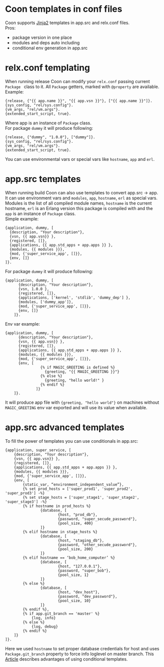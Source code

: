 # Coon templates in conf files
Coon supports [Jinja2](http://jinja.pocoo.org/) templates in app.src and relx.conf files.  
Pros:
  * package version in one place
  * modules and deps auto including
  * conditional env generation in app.src

# relx.conf templating
When running release Coon can modify your `relx.conf` passing current `Package `
class to it. All `Package` getters, marked with `@property` are available.  
Example:  

    {release, {"{{ app.name }}", "{{ app.vsn }}"}, ["{{ app.name }}"]}.
    {sys_config, "rel/sys.config"}.
    {vm_args, "rel/vm.args"}.
    {extended_start_script, true}.
Where app is an instance of `Package` class.  
For package `dummy` it will produce following:  

    {release, {"dummy", "1.0.0"}, ["dummy"]}.
    {sys_config, "rel/sys.config"}.
    {vm_args, "rel/vm.args"}.
    {extended_start_script, true}.
You can use environmental vars or special vars like `hostname`, `app` and `erl`.
# app.src templates
When running build Coon can also use templates to convert app.src -> app. It can use environment vars and
`modules`, `app`, `hostname`, `erl` as special vars. Modules is the list of all compiled module names,
`hostname` is the current hostname, `erl` is an Erlang version this package is compiled with
 and the `app` is an instance of `Package` class.  
Simple example:  

    {application, dummy, [
      {description, "Your description"},
      {vsn, {{ app.vsn}} },
      {registered, []},
      {applications, {{ app.std_apps + app.apps }} },
      {modules, {{ modules }}},
      {mod, {'super_service_app', []}},
      {env, []}
    ]}.
For package `dummy` it will produce following:  
    
    {application, dummy, [
          {description, "Your description"},
          {vsn, 1.0.0 },
          {registered, []},
          {applications, ['kernel', 'stdlib', 'dummy_dep'] },
          {modules, ['dummy_app']},
          {mod, {'super_service_app', []}},
          {env, []}
        ]}.
Env var example:

    {application, dummy, [
          {description, "Your description"},
          {vsn, {{ app.vsn}} },
          {registered, []},
          {applications, {{ app.std_apps + app.apps }} },
          {modules, {{ modules }}},
          {mod, {'super_service_app', []}},
          {env, [
                    {% if MAGIC_GREETING is defined %}
                      {greeting, "{{ MAGIC_GREETING }}"}
                    {% else %}
                      {greeting, "hello world!" }
                    {% endif %}
                  ]}
        ]}.
It will produce app file with `{greeting, "hello world"}` on machines without 
`MAGIC_GREETING` env var exported and will use its value when available.
# app.src advanced templates
To fill the power of templates you can use conditionals in app.src:

    {application, super_service, [
        {description, "Your description"},
        {vsn, {{ app.vsn}} },
        {registered, []},
        {applications, {{ app.std_apps + app.apps }} },
        {modules, {{ modules }}},
        {mod, {'super_service_app', []}},
        {env, [
            {static_var, “environment_independent_value”},
            {% set prod_hosts = ['super_prod1', 'super_prod2', 'super_prod3'] -%}
            {% set stage_hosts = ['super_stage1', 'super_stage2', 'super_stage3'] -%}
            {% if hostname in prod_hosts %}
                    {database, [
                            {host, "prod_db"},
                            {password, "super_secude_password"},
                            {pool_size, 400}
                    ]}
            {% elif hostname in stage_hosts %}
                    {database, [
                            {host, "staging_db"},
                            {password, "other_secude_password"},
                            {pool_size, 200}
                    ]}
            {% elif hostname == ‘bob_home_computer’ %}
                    {database, [
                            {host, "127.0.0.1"},
                            {password, "super_bob"},
                            {pool_size, 1}
                    ]}
            {% else %}
                    {database, [
                            {host, "dev_host"},
                            {password, "dev_password"},
                            {pool_size, 10}
                    ]}
            {% endif %},
            {% if app.git_branch == 'master' %}
                {log, info}
            {% else %}
                {log, debug}
            {% endif %}
        ]}
    ]}.
Here we used `hostname` to set proper database credentials for host and uses 
`Package.git_branch` property to force info loglevel on master branch. This
[Article](https://justtech.blog/2017/06/01/dynamic-configuration-erlang/) 
describes advantages of using conditional templates.